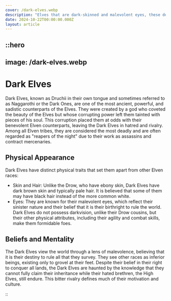 ```yaml
---
cover: /dark-elves.webp
description: "Elves that are dark-skinned and malevolent eyes, these desert-dwellers wield dark and blood magic, favoring daggers as weapons to strike with precision and deadly intent."
date: 2024-10-22T00:00:00.000Z
layout: article
---
```


## ::hero

## image: /dark-elves.webp

# Dark Elves

Dark Elves, known as Druchii in their own tongue and sometimes referred to as Naggarothi or the Dark Ones, are one of the most ancient, powerful, and sadistic counterparts of the Elves. They were created by a god who coveted the beauty of the Elves but whose corrupting power left them tainted with pieces of his soul. This corruption placed them at odds with their benevolent Elven counterparts, leaving the Dark Elves in hatred and rivalry. Among all Elven tribes, they are considered the most deadly and are often regarded as "reapers of the night" due to their work as assassins and contract mercenaries.

## Physical Appearance

Dark Elves have distinct physical traits that set them apart from other Elven races:

- Skin and Hair: Unlike the Drow, who have ebony skin, Dark Elves have dark brown skin and typically pale hair. It is believed that some of them may have black hair instead of the more common white.
- Eyes: They are known for their malevolent eyes, which reflect their sinister nature and their belief that it is their birthright to rule the world.
  Dark Elves do not possess darkvision, unlike their Drow cousins, but their other physical attributes, including their agility and combat skills, make them formidable foes.

## Beliefs and Mentality

The Dark Elves view the world through a lens of malevolence, believing that it is their destiny to rule all that they survey. They see other races as inferior beings, existing only to grovel at their feet. Despite their belief in their right to conquer all lands, the Dark Elves are haunted by the knowledge that they cannot fully claim their inheritance while their hated brethren, the High Elves, still endure. This bitter rivalry defines much of their motivation and culture.

::

